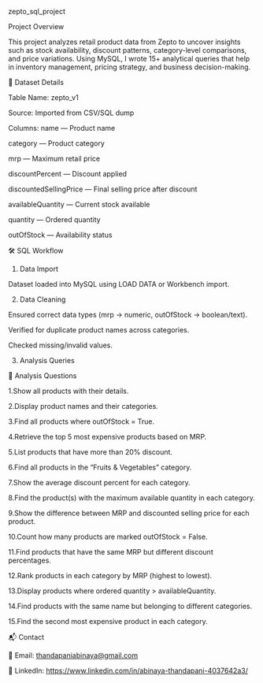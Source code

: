  zepto_sql_project

 Project Overview

This project analyzes retail product data from Zepto to uncover insights such as stock availability, discount patterns, category-level comparisons, and price variations.
Using MySQL, I wrote 15+ analytical queries that help in inventory management, pricing strategy, and business decision-making.

📂 Dataset Details

Table Name: zepto_v1

Source: Imported from CSV/SQL dump

Columns:
name — Product name

category — Product category

mrp — Maximum retail price

discountPercent — Discount applied

discountedSellingPrice — Final selling price after discount

availableQuantity — Current stock available

quantity — Ordered quantity

outOfStock — Availability status


🛠 SQL Workflow
1. Data Import

Dataset loaded into MySQL using LOAD DATA or Workbench import.

2. Data Cleaning

Ensured correct data types (mrp → numeric, outOfStock → boolean/text).

Verified for duplicate product names across categories.

Checked missing/invalid values.

3. Analysis Queries

🔎 Analysis Questions

1.Show all products with their details.

2.Display product names and their categories.

3.Find all products where outOfStock = True.

4.Retrieve the top 5 most expensive products based on MRP.

5.List products that have more than 20% discount.

6.Find all products in the “Fruits & Vegetables” category.

7.Show the average discount percent for each category.

8.Find the product(s) with the maximum available quantity in each category.

9.Show the difference between MRP and discounted selling price for each product.

10.Count how many products are marked outOfStock = False.

11.Find products that have the same MRP but different discount percentages.

12.Rank products in each category by MRP (highest to lowest).

13.Display products where ordered quantity > availableQuantity.

14.Find products with the same name but belonging to different categories.

15.Find the second most expensive product in each category.

📬 Contact

📧 Email: thandapaniabinaya@gmail.com

💼 LinkedIn: https://www.linkedin.com/in/abinaya-thandapani-4037642a3/






